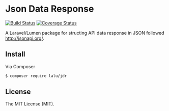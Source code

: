 # Json Data Response

[![Build Status](https://travis-ci.org/thanh-taro/lalu-jdr.svg?branch=master)](https://travis-ci.org/thanh-taro/lalu-jdr)
[![Coverage Status](https://coveralls.io/repos/github/thanh-taro/lalu-jdr/badge.svg?branch=master)](https://coveralls.io/github/thanh-taro/lalu-jdr?branch=master)

A Laravel/Lumen package for structing API data response in JSON followed http://jsonapi.org/.


## Install

Via Composer

```bash
$ composer require lalu/jdr
```


## License

The MIT License (MIT).
